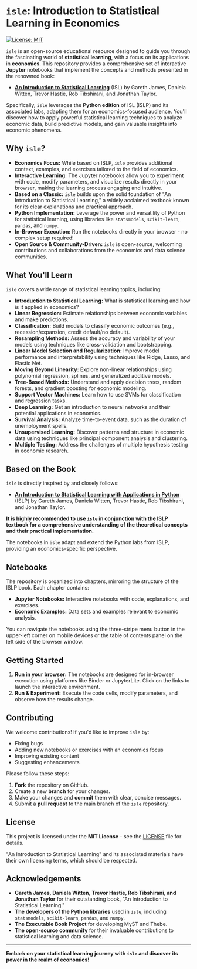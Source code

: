 # `isle`: Introduction to Statistical Learning in Economics

[![License: MIT](https://img.shields.io/badge/License-MIT-yellow.svg)](https://opensource.org/licenses/MIT)

`isle` is an open-source educational resource designed to guide you through the fascinating world of **statistical learning**, with a focus on its applications in **economics**. This repository provides a comprehensive set of interactive **Jupyter** notebooks that implement the concepts and methods presented in the renowned book:

-   [**An Introduction to Statistical Learning**](https://www.statlearning.com) (ISL) by Gareth James, Daniela Witten, Trevor Hastie, Rob Tibshirani, and Jonathan Taylor.

Specifically, `isle` leverages the **Python edition** of ISL (ISLP) and its associated labs, adapting them for an economics-focused audience. You'll discover how to apply powerful statistical learning techniques to analyze economic data, build predictive models, and gain valuable insights into economic phenomena.

## Why `isle`?

-   **Economics Focus:** While based on ISLP, `isle` provides additional context, examples, and exercises tailored to the field of economics.
-   **Interactive Learning:** The Jupyter notebooks allow you to experiment with code, modify parameters, and visualize results directly in your browser, making the learning process engaging and intuitive.
-   **Based on a Classic:** `isle` builds upon the solid foundation of "An Introduction to Statistical Learning," a widely acclaimed textbook known for its clear explanations and practical approach.
-   **Python Implementation:** Leverage the power and versatility of Python for statistical learning, using libraries like `statsmodels`, `scikit-learn`, `pandas`, and `numpy`.
-   **In-Browser Execution:** Run the notebooks directly in your browser - no complex setup required!
-   **Open Source & Community-Driven:** `isle` is open-source, welcoming contributions and collaborations from the economics and data science communities.

## What You'll Learn

`isle` covers a wide range of statistical learning topics, including:

-   **Introduction to Statistical Learning:**  What is statistical learning and how is it applied in economics?
-   **Linear Regression:**  Estimate relationships between economic variables and make predictions.
-   **Classification:** Build models to classify economic outcomes (e.g., recession/expansion, credit default/no default).
-   **Resampling Methods:**  Assess the accuracy and variability of your models using techniques like cross-validation and bootstrapping.
-   **Linear Model Selection and Regularization:** Improve model performance and interpretability using techniques like Ridge, Lasso, and Elastic Net.
-   **Moving Beyond Linearity:**  Explore non-linear relationships using polynomial regression, splines, and generalized additive models.
-   **Tree-Based Methods:**  Understand and apply decision trees, random forests, and gradient boosting for economic modeling.
-   **Support Vector Machines:**  Learn how to use SVMs for classification and regression tasks.
-   **Deep Learning:** Get an introduction to neural networks and their potential applications in economics.
-   **Survival Analysis:** Analyze time-to-event data, such as the duration of unemployment spells.
-   **Unsupervised Learning:** Discover patterns and structure in economic data using techniques like principal component analysis and clustering.
-   **Multiple Testing:** Address the challenges of multiple hypothesis testing in economic research.

## Based on the Book

`isle` is directly inspired by and closely follows:

-   [**An Introduction to Statistical Learning with Applications in Python**](https://www.statlearning.com) (ISLP) by Gareth James, Daniela Witten, Trevor Hastie, Rob Tibshirani, and Jonathan Taylor.

**It is highly recommended to use `isle` in conjunction with the ISLP textbook for a comprehensive understanding of the theoretical concepts and their practical implementation.**

The notebooks in `isle` adapt and extend the Python labs from ISLP, providing an economics-specific perspective.

## Notebooks

The repository is organized into chapters, mirroring the structure of the ISLP book. Each chapter contains:

-   **Jupyter Notebooks:** Interactive notebooks with code, explanations, and exercises.
-   **Economic Examples:** Data sets and examples relevant to economic analysis.

You can navigate the notebooks using the three-stripe menu button in the upper-left corner on mobile devices or the table of contents panel on the left side of the browser window.

## Getting Started

1.  **Run in your browser:** The notebooks are designed for in-browser execution using platforms like Binder or JupyterLite. Click on the links to launch the interactive environment.
2.  **Run & Experiment:** Execute the code cells, modify parameters, and observe how the results change.

## Contributing

We welcome contributions! If you'd like to improve `isle` by:

-   Fixing bugs
-   Adding new notebooks or exercises with an economics focus
-   Improving existing content
-   Suggesting enhancements

Please follow these steps:

1.  **Fork** the repository on GitHub.
2.  Create a new **branch** for your changes.
3.  Make your changes and **commit** them with clear, concise messages.
4.  Submit a **pull request** to the main branch of the `isle` repository.

## License

This project is licensed under the **MIT License** - see the [LICENSE](LICENSE) file for details.

"An Introduction to Statistical Learning" and its associated materials have their own licensing terms, which should be respected.

## Acknowledgements

-   **Gareth James, Daniela Witten, Trevor Hastie, Rob Tibshirani, and Jonathan Taylor** for their outstanding book, "An Introduction to Statistical Learning."
-   **The developers of the Python libraries** used in `isle`, including `statsmodels`, `scikit-learn`, `pandas`, and `numpy`.
-   **The Executable Book Project** for developing MyST and Thebe.
-   **The open-source community** for their invaluable contributions to statistical learning and data science.

---

**Embark on your statistical learning journey with `isle` and discover its power in the realm of economics!**